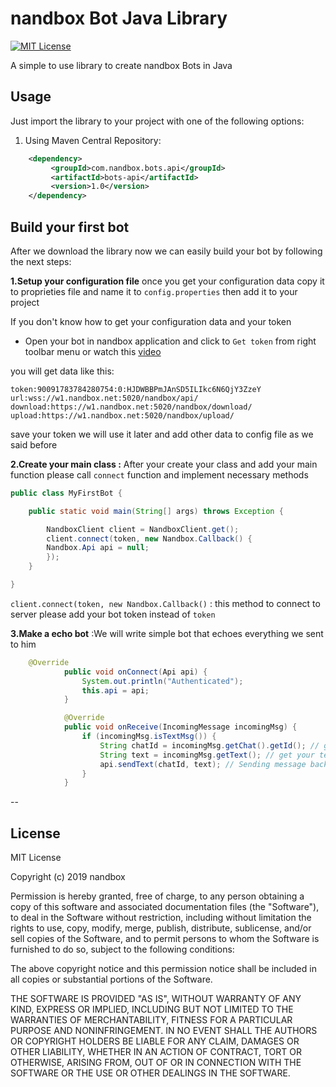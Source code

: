 
# nandbox Bot Java Library

[![MIT License](http://img.shields.io/badge/license-MIT-blue.svg?style=flat)](https://github.com/nandbox/nandboxbotsapi/blob/master/LICENSE)

A simple to use library to create nandbox Bots in Java

## Usage

Just import  the library to your project with one of the following options:

  1. Using Maven Central Repository:

```xml
    <dependency>
         <groupId>com.nandbox.bots.api</groupId>
		 <artifactId>bots-api</artifactId>
		 <version>1.0</version>
    </dependency>
```
## Build your first bot
After we download the library  now we can easily build your bot by following the next steps:

**1.Setup your configuration file** once you get your configuration data copy it to proprieties file and name it to `config.properties` then add it to your project

If you don't know how to get your configuration data and your token 

- Open your bot in nandbox application and click to `Get token` from right toolbar menu
or watch this [video](https://www.youtube.com/watch?v=FXb6tjOuxSc&feature=youtu.be)


you will get data like this:
``` 
token:90091783784280754:0:HJDWBBPmJAnSD5ILIkc6N6QjY3ZzeY
url:wss://w1.nandbox.net:5020/nandbox/api/  
download:https://w1.nandbox.net:5020/nandbox/download/  
upload:https://w1.nandbox.net:5020/nandbox/upload/
```
save your token we will use it later and add other data to config file as we said before 

**2.Create your main class :**  After your create your class and add your main function please call `connect` function and implement necessary methods 

```java
public class MyFirstBot {

	public static void main(String[] args) throws Exception {

		NandboxClient client = NandboxClient.get();
		client.connect(token, new Nandbox.Callback() {
		Nandbox.Api api = null;
		});
	}

}
```
`client.connect(token, new Nandbox.Callback()`  : this method to connect to server please add your bot token  instead of `token`

**3.Make a echo bot** :We will write simple bot that echoes everything we sent to him
```java
	@Override
			public void onConnect(Api api) {
				System.out.println("Authenticated");
				this.api = api;
			}

			@Override
			public void onReceive(IncomingMessage incomingMsg) {
				if (incomingMsg.isTextMsg()) {
					String chatId = incomingMsg.getChat().getId(); // get you chat Id
					String text = incomingMsg.getText(); // get your text message
					api.sendText(chatId, text); // Sending message back as an Echo
				}
			}
```
--
## License 
MIT License

Copyright (c) 2019 nandbox

Permission is hereby granted, free of charge, to any person obtaining a copy
of this software and associated documentation files (the "Software"), to deal
in the Software without restriction, including without limitation the rights
to use, copy, modify, merge, publish, distribute, sublicense, and/or sell
copies of the Software, and to permit persons to whom the Software is
furnished to do so, subject to the following conditions:

The above copyright notice and this permission notice shall be included in all
copies or substantial portions of the Software.

THE SOFTWARE IS PROVIDED "AS IS", WITHOUT WARRANTY OF ANY KIND, EXPRESS OR
IMPLIED, INCLUDING BUT NOT LIMITED TO THE WARRANTIES OF MERCHANTABILITY,
FITNESS FOR A PARTICULAR PURPOSE AND NONINFRINGEMENT. IN NO EVENT SHALL THE
AUTHORS OR COPYRIGHT HOLDERS BE LIABLE FOR ANY CLAIM, DAMAGES OR OTHER
LIABILITY, WHETHER IN AN ACTION OF CONTRACT, TORT OR OTHERWISE, ARISING FROM,
OUT OF OR IN CONNECTION WITH THE SOFTWARE OR THE USE OR OTHER DEALINGS IN THE
SOFTWARE.

